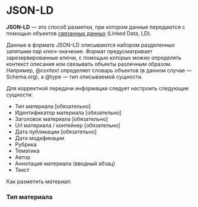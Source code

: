 # JSON-LD

**JSON-LD** — это способ разметки, при котором данные передаются с помощью объектов [связанных данных](https://ru.wikipedia.org/wiki/Linked\_data) (Linked Data, LD).

Данные в формате JSON-LD описываются набором разделенных запятыми пар ключ-значение. Формат предусматривает зарезервированные ключи, с помощью которых можно определять контекст описания или связывать объекты различным образом. Например, @context определяет словарь объектов (в данном случае — Schema.org), а @type — тип описываемой сущности.

Для корректной передачи информации следует настроить следующие сущности:

* Тип материала \[обязательно]
* Идентификатор материала \[обязательно]
* Заголовок материала \[обязательно]
* Url материала / контейнер \[обязательно]
* Дата публикации \[обязательно]
* Дата модификации
* Рубрика
* Тематика
* Автор
* Аннотация материала (вводный абзац)
* Текст

Как разметить материал:

### Тип материала
